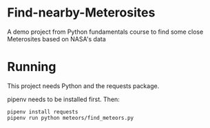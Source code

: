 # Find-nearby-Meterosites
A demo project from Python fundamentals course to find some close Meterosites based on NASA's data

# Running
This project needs Python and the requests package.

pipenv needs to be installed first. Then:
```
pipenv install requests
pipenv run python meteors/find_meteors.py
```
